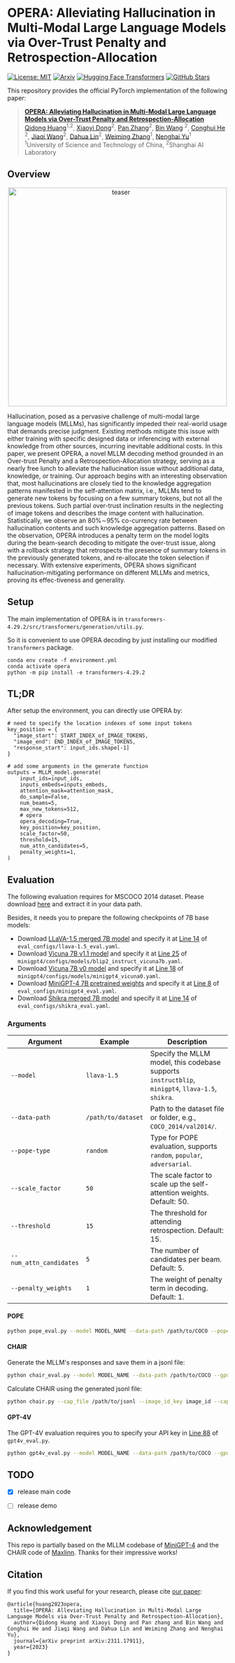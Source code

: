 # OPERA: Alleviating Hallucination in Multi-Modal Large Language Models via Over-Trust Penalty and Retrospection-Allocation

[![License: MIT](https://img.shields.io/badge/License-MIT-g.svg)](https://opensource.org/licenses/MIT)
[![Arxiv](https://img.shields.io/badge/arXiv-2309.03883-B21A1B)](https://arxiv.org/abs/2309.03883)
[![Hugging Face Transformers](https://img.shields.io/badge/%F0%9F%A4%97-Transformers-blue)](https://github.com/huggingface/transformers)
[![GitHub Stars](https://img.shields.io/github/stars/shikiw/OPERA?style=social)](https://github.com/shikiw/OPERA/stargazers)


This repository provides the official PyTorch implementation of the following paper: 
> [**OPERA: Alleviating Hallucination in Multi-Modal Large Language Models via Over-Trust Penalty and Retrospection-Allocation**](https://arxiv.org/pdf/2311.17911.pdf) <br>
> [Qidong Huang](https://shikiw.github.io/)<sup>1,2</sup>, 
> [Xiaoyi Dong](https://scholar.google.com/citations?user=FscToE0AAAAJ&hl=en)<sup>2</sup>, 
> [Pan Zhang](https://panzhang0212.github.io/)<sup>2</sup>,
> [Bin Wang](https://wangbindl.github.io/) <sup>2</sup>,
> [Conghui He](https://conghui.github.io/) <sup>2</sup>, 
> [Jiaqi Wang](https://myownskyw7.github.io/)<sup>2</sup>,
> [Dahua Lin](http://dahua.site/)<sup>2</sup>, 
> [Weiming Zhang](http://staff.ustc.edu.cn/~zhangwm/index.html)<sup>1</sup>, 
> [Nenghai Yu](https://scholar.google.com/citations?user=7620QAMAAAAJ&hl=en)<sup>1</sup> <br>
> <sup>1</sup>University of Science and Technology of China, <sup>2</sup>Shanghai AI Laboratory <br>


## Overview

<p align="center"><img src="./teaser.png" alt="teaser" width="500px" /></p>

Hallucination, posed as a pervasive challenge of multi-modal large language models (MLLMs),  has significantly impeded their real-world usage that demands precise judgment. Existing  methods  mitigate  this  issue  with  either training with specific designed data or inferencing with external knowledge from other sources,  incurring inevitable additional costs. In  this  paper,  we  present OPERA,  a novel MLLM decoding method grounded in an Over-trust Penalty and a Retrospection-Allocation strategy, serving as a nearly free lunch to alleviate the hallucination issue without additional data, knowledge, or training.  Our approach begins with an  interesting observation that,  most  hallucinations are closely tied to the knowledge aggregation patterns manifested in the self-attention matrix, i.e.,  MLLMs tend to generate new tokens by focusing on a few summary tokens, but not all the previous tokens.  Such partial over-trust  inclination  results  in  the  neglecting  of  image  tokens and describes  the image content  with  hallucination.   Statistically,  we  observe  an  80%∼95%  co-currency  rate  between hallucination contents and such knowledge aggregation patterns. Based on the observation, OPERA introduces a penalty term on the model logits during the beam-search decoding to mitigate the over-trust issue, along with a rollback strategy that retrospects the presence of summary tokens in the previously generated tokens, and re-allocate the token  selection  if  necessary.   With  extensive  experiments, OPERA shows significant hallucination-mitigating performance on different MLLMs and metrics, proving its effec-tiveness and generality. 

## Setup

The main implementation of OPERA is in `transformers-4.29.2/src/transformers/generation/utils.py`.

So it is convenient to use OPERA decoding by just installing our modified `transformers` package.
```
conda env create -f environment.yml
conda activate opera
python -m pip install -e transformers-4.29.2
```

## TL;DR
After setup the environment, you can directly use OPERA by:
```
# need to specify the location indexes of some input tokens
key_position = {
  "image_start": START_INDEX_of_IMAGE_TOKENS, 
  "image_end": END_INDEX_of_IMAGE_TOKENS, 
  "response_start": input_ids.shape[-1]
}

# add some arguments in the generate function
outputs = MLLM_model.generate(
    input_ids=input_ids,
    inputs_embeds=inputs_embeds,
    attention_mask=attention_mask,
    do_sample=False,
    num_beams=5,
    max_new_tokens=512,
    # opera
    opera_decoding=True,
    key_position=key_position,
    scale_factor=50,
    threshold=15,
    num_attn_candidates=5,
    penalty_weights=1,
)
```

## Evaluation

The following evaluation requires for MSCOCO 2014 dataset. Please download [here](https://cocodataset.org/#home) and extract it in your data path.

Besides, it needs you to prepare the following checkpoints of 7B base models:

- Download [LLaVA-1.5 merged 7B model](https://huggingface.co/liuhaotian/llava-v1.5-7b) and specify it at [Line 14](https://github.com/shikiw/OPERA/blob/bf18aa9c409f28b31168b0f71ebf8457ae8063d5/eval_configs/llava-1.5_eval.yaml#L14) of `eval_configs/llava-1.5_eval.yaml`.
- Download [Vicuna 7B v1.1 model](https://github.com/lm-sys/FastChat) and specify it at [Line 25](https://github.com/shikiw/OPERA/blob/bf18aa9c409f28b31168b0f71ebf8457ae8063d5/minigpt4/configs/models/blip2_instruct_vicuna7b.yaml#L25) of `minigpt4/configs/models/blip2_instruct_vicuna7b.yaml`.
- Download [Vicuna 7B v0 model](https://huggingface.co/Vision-CAIR/vicuna-7b/tree/main) and specify it at [Line 18](https://github.com/shikiw/OPERA/blob/bf18aa9c409f28b31168b0f71ebf8457ae8063d5/minigpt4/configs/models/minigpt4_vicuna0.yaml#L18) of `minigpt4/configs/models/minigpt4_vicuna0.yaml`.
- Download [MiniGPT-4 7B pretrained weights](https://drive.google.com/file/d/1RY9jV0dyqLX-o38LrumkKRh6Jtaop58R/view?usp=sharing) and specify it at [Line 8](https://github.com/shikiw/OPERA/blob/bf18aa9c409f28b31168b0f71ebf8457ae8063d5/eval_configs/minigpt4_eval.yaml#L8) of `eval_configs/minigpt4_eval.yaml`.
- Download [Shikra merged 7B model](https://github.com/shikras/shikra#checkpoint) and specify it at [Line 14](https://github.com/shikiw/OPERA/blob/bf18aa9c409f28b31168b0f71ebf8457ae8063d5/eval_configs/shikra_eval.yaml#L14) of `eval_configs/shikra_eval.yaml`.

### Arguments

| Argument             | Example             | Description   |
| -------------------- | ------------------- | ------------- |
| `--model`    | `llava-1.5` | Specify the MLLM model, this codebase supports `instructblip`, `minigpt4`, `llava-1.5`, `shikra`. |
| `--data-path`     | `/path/to/dataset` | Path to the dataset file or folder, e.g., `COCO_2014/val2014/`. |
| `--pope-type`     | `random` | Type for POPE evaluation, supports `random`, `popular`, `adversarial`. |
| `--scale_factor`   | `50` | The scale factor to scale up the self-attention weights. Default: 50. |
| `--threshold`      | `15` | The threshold for attending retrospection. Default: 15. |
| `--num_attn_candidates`   | `5` | The number of candidates per beam. Default: 5. |
| `--penalty_weights`| `1` | The weight of penalty term in decoding. Default: 1.  |

#### POPE
```bash
python pope_eval.py --model MODEL_NAME --data-path /path/to/COCO --pope-type random --gpu-id GPU_IDs --beam 5 --scale_factor 50 --threshold 15 --num_attn_candidates 5 --penalty_weights 1
```

#### CHAIR
Generate the MLLM's responses and save them in a jsonl file:
```bash
python chair_eval.py --model MODEL_NAME --data-path /path/to/COCO --gpu-id GPU_IDs --beam 5 --scale_factor 50 --threshold 15 --num_attn_candidates 5 --penalty_weights 1
```
Calculate CHAIR using the generated jsonl file:
```bash
python chair.py --cap_file /path/to/jsonl --image_id_key image_id --caption_key caption --coco_path /path/to/COCO/annotations_trainval2014/annotations/ --save_path /path/to/save/jsonl
```

#### GPT-4V
The GPT-4V evaluation requires you to specify your API key in [Line 88](https://github.com/shikiw/OPERA/blob/559556048224d5c3eae995a21d529156fb150d5f/gpt4v_eval.py#L88) of `gpt4v_eval.py`.
```bash
python gpt4v_eval.py --model MODEL_NAME --data-path /path/to/COCO --gpu-id GPU_IDs --scale_factor 50 --threshold 15 --num_attn_candidates 5 --penalty_weights 1
```


## TODO
- [x] release main code
- [ ] release demo


## Acknowledgement
This repo is partially based on the MLLM codebase of [MiniGPT-4](https://github.com/Vision-CAIR/MiniGPT-4) and the CHAIR code of [Maxlinn](https://github.com/Maxlinn/CHAIR-metric-standalone). Thanks for their impressive works!

## Citation
If you find this work useful for your research, please cite [our paper](https://arxiv.org/pdf/2311.17911.pdf):
```
@article{huang2023opera,
  title={OPERA: Alleviating Hallucination in Multi-Modal Large Language Models via Over-Trust Penalty and Retrospection-Allocation},
  author={Qidong Huang and Xiaoyi Dong and Pan zhang and Bin Wang and Conghui He and Jiaqi Wang and Dahua Lin and Weiming Zhang and Nenghai Yu},
  journal={arXiv preprint arXiv:2311.17911},
  year={2023}
}
```


